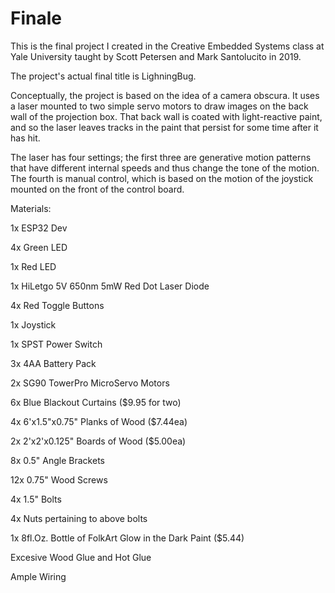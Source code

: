 # Finale

This is the final project I created in the Creative Embedded Systems class at Yale University taught by Scott Petersen and Mark Santolucito in 2019. 

The project's actual final title is LighningBug.

Conceptually, the project is based on the idea of a camera obscura. It uses a laser mounted to two simple servo motors to draw images on the back wall of the projection box. That back wall is coated with light-reactive paint, and so the laser leaves tracks in the paint that persist for some time after it has hit. 

The laser has four settings; the first three are generative motion patterns that have different internal speeds and thus change the tone of the motion. The fourth is manual control, which is based on the motion of the joystick mounted on the front of the control board. 

Materials:

1x ESP32 Dev

4x Green LED

1x Red LED

1x HiLetgo 5V 650nm 5mW Red Dot Laser Diode

4x Red Toggle Buttons

1x Joystick

1x SPST Power Switch

3x 4AA Battery Pack

2x SG90 TowerPro MicroServo Motors

6x Blue Blackout Curtains ($9.95 for two)

4x 6'x1.5"x0.75" Planks of Wood ($7.44ea)

2x 2'x2'x0.125" Boards of Wood  ($5.00ea)

8x 0.5" Angle Brackets

12x 0.75" Wood Screws

4x 1.5" Bolts

4x Nuts pertaining to above bolts

1x 8fl.Oz. Bottle of FolkArt Glow in the Dark Paint ($5.44)

Excesive Wood Glue and Hot Glue

Ample Wiring




